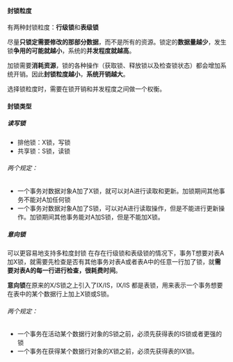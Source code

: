 #### 封锁粒度
有两种封锁粒度：**行级锁**和**表级锁**

尽量**只锁定需要修改的那部分数据**，而不是所有的资源。锁定的**数据量越少**，发生锁**争用的可能就越小**，系统的**并发程度就越高**。

加锁需要**消耗资源**，锁的各种操作（获取锁、释放锁以及检查锁状态）都会增加系统开销。因此**封锁粒度越小**，**系统开销越大**。

选择锁粒度时，需要在锁开销和并发程度之间做一个权衡。

#### 封锁类型
##### 读写锁
- 排他锁：X锁，写锁
- 共享锁：S锁，读锁
###### 两个规定：
- 一个事务对数据对象A加了X锁，就可以对A进行读取和更新。加锁期间其他事务不能对A加任何锁
- 一个事务对数据对象A加了S锁，可以对A进行读取操作，但是不能进行更新操作。加锁期间其他事务能对A加S锁，但是不能加X锁。
##### 意向锁
可以更容易地支持多粒度封锁
在存在行级锁和表级锁的情况下，事务T想要对表A加X锁，就需要先检查是否有其他事务对表A或者表A中的任意一行加了锁，就**需要对表A的每一行进行检查，很耗费时间**。

**意向锁**在原来的X/S锁之上引入了IX/IS，IX/IS 都是表锁，用来表示一个事务想要在表中的某个数据行上加上X锁或S锁。
###### 两个规定：
- 一个事务在活动某个数据行对象的S锁之前，必须先获得表的IS锁或者更强的锁
- 一个事务在获得某个数据行对象的X锁之前，必须先获得表的IX锁。